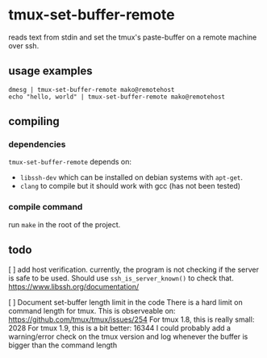 tmux-set-buffer-remote
======================
reads text from stdin and set the tmux's paste-buffer on a remote machine over ssh.

usage examples
--------------

    dmesg | tmux-set-buffer-remote mako@remotehost
    echo "hello, world" | tmux-set-buffer-remote mako@remotehost

compiling
---------

### dependencies
`tmux-set-buffer-remote` depends on:
- `libssh-dev` which can be installed on debian systems with `apt-get`.
- `clang` to compile but it should work with gcc (has not been tested)

### compile command
run `make` in the root of the project.

todo
----
[ ] add host verification.
currently, the program is not checking if the server is safe to be used.
Should use `ssh_is_server_known()` to check that.
https://www.libssh.org/documentation/

[ ] Document set-buffer length limit in the code
There is a hard limit on command length for tmux.
This is observeable on: https://github.com/tmux/tmux/issues/254
For tmux 1.8, this is really small: 2028
For tmux 1.9, this is a bit better: 16344
I could probably add a warning/error check on the tmux version and
log whenever the buffer is bigger than the command length
